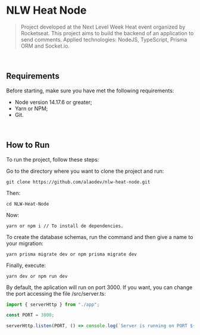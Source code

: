 # NLW Heat Node

> Project developed at the Next Level Week Heat event organized by Rocketseat. This project aims to build the backend of an application to send comments. Applied technologies: NodeJS, TypeScript, Prisma ORM and Socket.io.

<br/>

## Requirements

Before starting, make sure you have met the following requirements:
* Node version 14.17.6 or greater;
* Yarn or NPM;
* Git.

<br/>

## How to Run

To run the project, follow these steps:

Go to the directory where you want to clone the project and run:
```
git clone https://github.com/alaodev/nlw-heat-node.git
```

Then: 
```
cd NLW-Heat-Node
```

Now:
```
yarn or npm i // To install de dependencies.
```

To create the database schemas, run the command and then give a name to your migration:
```
yarn prisma migrate dev or npm prisma migrate dev
```

Finally, execute:
```
yarn dev or npm run dev
```

By default, the aplication will run on port 3000. If you want, you can change the port accessing the file /src/server.ts:
```js
import { serverHttp } from "./app";

const PORT = 3000;

serverHttp.listen(PORT, () => console.log(`Server is running on PORT ${PORT}`));
```
